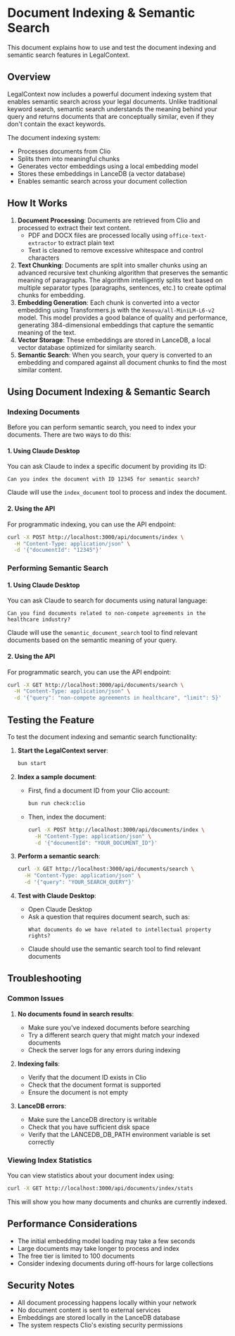 # Document Indexing & Semantic Search

This document explains how to use and test the document indexing and semantic search features in LegalContext.

## Overview

LegalContext now includes a powerful document indexing system that enables semantic search across your legal documents. Unlike traditional keyword search, semantic search understands the meaning behind your query and returns documents that are conceptually similar, even if they don't contain the exact keywords.

The document indexing system:
- Processes documents from Clio
- Splits them into meaningful chunks
- Generates vector embeddings using a local embedding model
- Stores these embeddings in LanceDB (a vector database)
- Enables semantic search across your document collection

## How It Works

1. **Document Processing**: Documents are retrieved from Clio and processed to extract their text content.
   - PDF and DOCX files are processed locally using `office-text-extractor` to extract plain text
   - Text is cleaned to remove excessive whitespace and control characters
2. **Text Chunking**: Documents are split into smaller chunks using an advanced recursive text chunking algorithm that preserves the semantic meaning of paragraphs. The algorithm intelligently splits text based on multiple separator types (paragraphs, sentences, etc.) to create optimal chunks for embedding.
3. **Embedding Generation**: Each chunk is converted into a vector embedding using Transformers.js with the `Xenova/all-MiniLM-L6-v2` model. This model provides a good balance of quality and performance, generating 384-dimensional embeddings that capture the semantic meaning of the text.
4. **Vector Storage**: These embeddings are stored in LanceDB, a local vector database optimized for similarity search.
5. **Semantic Search**: When you search, your query is converted to an embedding and compared against all document chunks to find the most similar content.

## Using Document Indexing & Semantic Search

### Indexing Documents

Before you can perform semantic search, you need to index your documents. There are two ways to do this:

#### 1. Using Claude Desktop

You can ask Claude to index a specific document by providing its ID:

```
Can you index the document with ID 12345 for semantic search?
```

Claude will use the `index_document` tool to process and index the document.

#### 2. Using the API

For programmatic indexing, you can use the API endpoint:

```bash
curl -X POST http://localhost:3000/api/documents/index \
  -H "Content-Type: application/json" \
  -d '{"documentId": "12345"}'
```

### Performing Semantic Search

#### 1. Using Claude Desktop

You can ask Claude to search for documents using natural language:

```
Can you find documents related to non-compete agreements in the healthcare industry?
```

Claude will use the `semantic_document_search` tool to find relevant documents based on the semantic meaning of your query.

#### 2. Using the API

For programmatic search, you can use the API endpoint:

```bash
curl -X GET http://localhost:3000/api/documents/search \
  -H "Content-Type: application/json" \
  -d '{"query": "non-compete agreements in healthcare", "limit": 5}'
```

## Testing the Feature

To test the document indexing and semantic search functionality:

1. **Start the LegalContext server**:
   ```bash
   bun start
   ```

2. **Index a sample document**:
   - First, find a document ID from your Clio account:
     ```bash
     bun run check:clio
     ```
   - Then, index the document:
     ```bash
     curl -X POST http://localhost:3000/api/documents/index \
       -H "Content-Type: application/json" \
       -d '{"documentId": "YOUR_DOCUMENT_ID"}'
     ```

3. **Perform a semantic search**:
   ```bash
   curl -X GET http://localhost:3000/api/documents/search \
     -H "Content-Type: application/json" \
     -d '{"query": "YOUR_SEARCH_QUERY"}'
   ```

4. **Test with Claude Desktop**:
   - Open Claude Desktop
   - Ask a question that requires document search, such as:
     ```
     What documents do we have related to intellectual property rights?
     ```
   - Claude should use the semantic search tool to find relevant documents

## Troubleshooting

### Common Issues

1. **No documents found in search results**:
   - Make sure you've indexed documents before searching
   - Try a different search query that might match your indexed documents
   - Check the server logs for any errors during indexing

2. **Indexing fails**:
   - Verify that the document ID exists in Clio
   - Check that the document format is supported
   - Ensure the document is not empty

3. **LanceDB errors**:
   - Make sure the LanceDB directory is writable
   - Check that you have sufficient disk space
   - Verify that the LANCEDB_DB_PATH environment variable is set correctly

### Viewing Index Statistics

You can view statistics about your document index using:

```bash
curl -X GET http://localhost:3000/api/documents/index/stats
```

This will show you how many documents and chunks are currently indexed.

## Performance Considerations

- The initial embedding model loading may take a few seconds
- Large documents may take longer to process and index
- The free tier is limited to 100 documents
- Consider indexing documents during off-hours for large collections

## Security Notes

- All document processing happens locally within your network
- No document content is sent to external services
- Embeddings are stored locally in the LanceDB database
- The system respects Clio's existing security permissions
